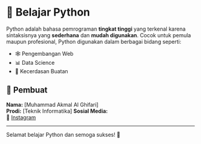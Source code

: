 # 🌟 Belajar Python

Python adalah bahasa pemrograman **tingkat tinggi** yang terkenal karena sintaksisnya yang **sederhana** dan **mudah digunakan**. Cocok untuk pemula maupun profesional, Python digunakan dalam berbagai bidang seperti:

- 🕸️ Pengembangan Web
- 📊 Data Science
- 🤖 Kecerdasan Buatan

## 👤 Pembuat
**Nama:** [Muhammad Akmal Al Ghifari]  
**Prodi:** [Teknik Informatika]
**Sosial Media:**  
📸 [Instagram](https://instagram.com/akml_ghifar28)

---

Selamat belajar Python dan semoga sukses! 🚀
